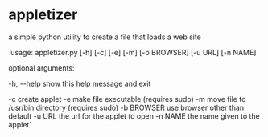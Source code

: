 appletizer
==========

a simple python utility to create a file that loads a web site

 `usage: appletizer.py [-h] [-c] [-e] [-m] [-b BROWSER] [-u URL] [-n NAME]
 
 optional arguments:

  -h, --help  show this help message and exit

  -c          create applet
  -e          make file executable (requires sudo)
  -m          move file to /usr/bin directory (requires sudo)
  -b BROWSER  use browser other than default
  -u URL      the url for the applet to open
  -n NAME     the name given to the applet`

